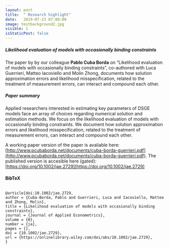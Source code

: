 ```yaml
---
layout: post
title:  " Research highlight"
date:   2019-07-23 07:00:00
image: testbackground2.jpg
visible: 1
isStaticPost: false
---
```


##### Likelihood evaluation of models with occasionally binding constraints

The paper by by our colleague **Pablo Cuba Borda** on “Likelihood evaluation of models with occasionally binding constraints”, co-authored with Luca Guerrieri, Matteo Iacoviello and Molin Zhong, documents how solution approximation errors and likelihood misspecification, related to the treatment of measurement errors, can interact and compound each other.

##### Paper summary

Applied researchers interested in estimating key parameters of DSGE models face an array of choices regarding numerical solution and estimation methods. We focus on the likelihood evaluation of models with occasionally binding constraints. We document how solution approximation errors and likelihood misspecification, related to the treatment of measurement errors, can interact and compound each other.

A working paper version of the paper is avaliable here: [http://www.pcubaborda.net/documents/cuba-borda-guerrieri.pdf](http://www.pcubaborda.net/documents/cuba-borda-guerrieri.pdf). The published version is accesible here (gated): [https://doi.org/10.1002/jae.2729](https://doi.org/10.1002/jae.2729)



<!-- ![image-title-here](/img/posts/johanna.png){:class="img-responsive"} -->
<h4 id="bibtex">BibTeX</h4>

<div class="highlighter-rouge"><div class="highlight"><pre class="highlight"><code>
@article{doi:10.1002/jae.2729,
author = {Cuba-Borda, Pablo and Guerrieri, Luca and Iacoviello, Matteo and Zhong, Molin},
title = {Likelihood evaluation of models with occasionally binding constraints},
journal = {Journal of Applied Econometrics},
volume = {0},
number = {ja},
pages = {},
doi = {10.1002/jae.2729},
url = {https://onlinelibrary.wiley.com/doi/abs/10.1002/jae.2729},
}
</code></pre></div></div>
